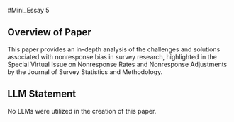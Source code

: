 #Mini_Essay 5

## Overview of Paper

This paper provides an in-depth analysis of the challenges and solutions associated with nonresponse bias in survey research, highlighted in the Special Virtual Issue on Nonresponse Rates and Nonresponse Adjustments by the Journal of Survey Statistics and Methodology.

## LLM Statement
No LLMs were utilized in the creation of this paper.

